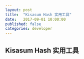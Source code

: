 ```yaml
---
layout: post
title:  "Kisasum Hash 实用工具"
date:   2017-09-01 10:00:00
published: false
categories: developer
---
```

## Kisasum Hash 实用工具
